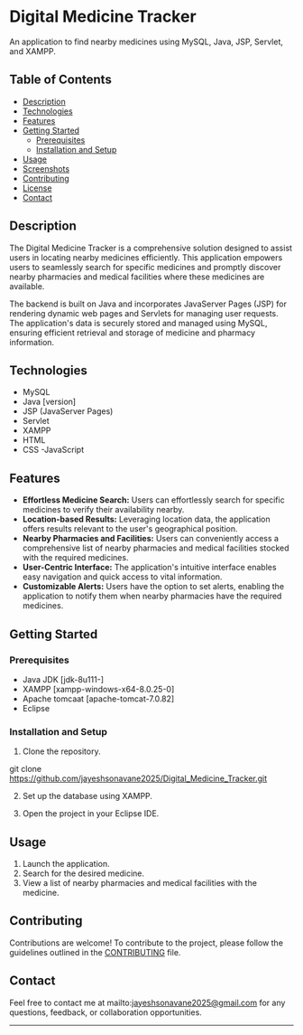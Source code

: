  # Digital Medicine Tracker

An application to find nearby medicines using MySQL, Java, JSP, Servlet, and XAMPP.

## Table of Contents

- [Description](#description)
- [Technologies](#technologies)
- [Features](#features)
- [Getting Started](#getting-started)
  - [Prerequisites](#prerequisites)
  - [Installation and Setup](#installation-and-setup)
- [Usage](#usage)
- [Screenshots](#screenshots)
- [Contributing](#contributing)
- [License](#license)
- [Contact](#contact)

## Description

The Digital Medicine Tracker is a comprehensive solution designed to assist users in locating nearby medicines efficiently. This application empowers users to seamlessly search for specific medicines and promptly discover nearby pharmacies and medical facilities where these medicines are available. 

The backend is built on Java and incorporates JavaServer Pages (JSP) for rendering dynamic web pages and Servlets for managing user requests. The application's data is securely stored and managed using MySQL, ensuring efficient retrieval and storage of medicine and pharmacy information.

## Technologies

- MySQL
- Java [version]
- JSP (JavaServer Pages)
- Servlet
- XAMPP
- HTML
- CSS
-JavaScript 


## Features

- **Effortless Medicine Search:** Users can effortlessly search for specific medicines to verify their availability nearby.
- **Location-based Results:** Leveraging location data, the application offers results relevant to the user's geographical position.
- **Nearby Pharmacies and Facilities:** Users can conveniently access a comprehensive list of nearby pharmacies and medical facilities stocked with the required medicines.
- **User-Centric Interface:** The application's intuitive interface enables easy navigation and quick access to vital information.
- **Customizable Alerts:** Users have the option to set alerts, enabling the application to notify them when nearby pharmacies have the required medicines.

## Getting Started

### Prerequisites

- Java JDK [jdk-8u111-]
- XAMPP [xampp-windows-x64-8.0.25-0]
- Apache tomcaat [apache-tomcat-7.0.82]
- Eclipse

### Installation and Setup

1. Clone the repository.

git clone https://github.com/jayeshsonavane2025/Digital_Medicine_Tracker.git

2. Set up the database using XAMPP.
 

3. Open the project in your Eclipse IDE.
 

## Usage

1. Launch the application.
2. Search for the desired medicine.
3. View a list of nearby pharmacies and medical facilities with the medicine.

 

 

## Contributing

Contributions are welcome! To contribute to the project, please follow the guidelines outlined in the [CONTRIBUTING](CONTRIBUTING.md) file.

 

## Contact

Feel free to contact me at mailto:jayeshsonavane2025@gmail.com for any questions, feedback, or collaboration opportunities.

---

 
